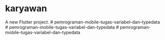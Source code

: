 # karyawan

A new Flutter project.
#   p e m r o g r a m a n - m o b i l e - t u g a s - v a r i a b e l - d a n - t y p e d a t a  
 #   p e m r o g r a m a n - m o b i l e - t u g a s - v a r i a b e l - d a n - t y p e d a t a  
 #   p e m r o g r a m a n - m o b i l e - t u g a s - v a r i a b e l - d a n - t y p e d a t a  
 